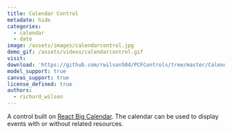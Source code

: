 ```yaml
---
title: Calendar Control
metadate: hide
categories:
  - calendar
  - date
image: /assets/images/calendarcontrol.jpg
demo_gif: /assets/videos/calendarcontrol.gif
visit: 
download: 'https://github.com/rwilson504/PCFControls/tree/master/Calendar'
model_support: true
canvas_support: true
license_defined: true
authors:
  - richard_wilson
---
```

A control built on <a target="_blank" href="https://github.com/jquense/react-big-calendar">React Big Calendar</a>. The calendar can be used to display events with or without related resources.
